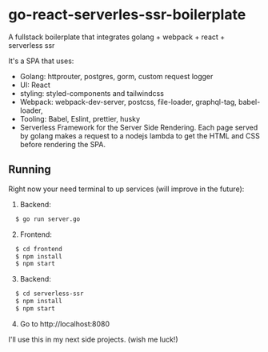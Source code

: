 # go-react-serverles-ssr-boilerplate
A fullstack boilerplate that integrates golang + webpack + react + serverless ssr

It's a SPA that uses:
- Golang: httprouter, postgres, gorm, custom request logger
- UI: React
- styling: styled-components and tailwindcss
- Webpack: webpack-dev-server, postcss, file-loader, graphql-tag, babel-loader,
- Tooling: Babel, Eslint, prettier, husky
- Serverless Framework for the Server Side Rendering. Each page served by golang makes a request to a nodejs lambda to get the HTML and CSS before rendering the SPA.


## Running
Right now your need terminal to up services (will improve in the future):
1. Backend:
```bash
  $ go run server.go
```
2. Frontend:
```bash
  $ cd frontend
  $ npm install
  $ npm start
```
3. Backend:
```bash
  $ cd serverless-ssr
  $ npm install
  $ npm start
```
4. Go to http://localhost:8080

I'll use this in my next side projects. (wish me luck!)

